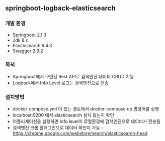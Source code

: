 ## springboot-logback-elasticsearch

### 개발 환경
* Springboot 2.1.3
* Jdk 8.x
* Elasticsearch 6.4.3
* Swagger 2.9.2


### 목적
* Springboot에서 구현된 Rest API로 검색엔진 데이터 CRUD 기능
* Logback에서 Info Level 로그는 검색엔진으로 전송

### 설치방법
* docker-compose.yml 이 있는 경로에서 docker-compose up 명령어를 실행
* localhost:9200 에서 elasticsearch 설치 됬는지 확인 
* 어플리케이션을 실행하면 Info level이 로컬환경에 검색엔진으로 데이터가 전송됨
* 검색엔진 크롬 플러그인으로 데이터 확인이 가능 - https://chrome.google.com/webstore/search/elasticsearch-head


